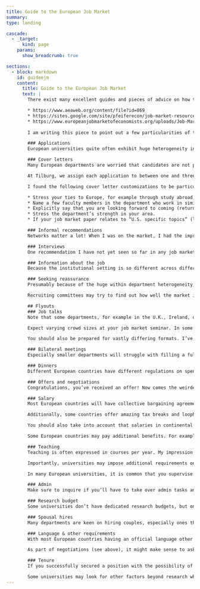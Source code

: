 ```yaml
---
title: Guide to the European Job Market
summary: 
type: landing

cascade:
  - _target:
      kind: page
    params:
      show_breadcrumb: true

sections:
  - block: markdown
    id: guideejm
    content:
      title: Guide to the European Job Market
      text: |
        There exist many excellent guides and pieces of advice on how to navigate the economics job market, including the following pieces:

        * https://www.aeaweb.org/content/file?id=869
        * https://sites.google.com/site/pfeiferecon/job-market-resources (a collection of resources)
        * https://www.europeanjobmarketofeconomists.org/uploads/Job-Market-Guide-EEA-Website-Michela-Carlana-with-EAYE-Interventions.pdf
        
        I am writing this piece to point out a few particularities of the European Job Market that are not well reflected in those pieces. No worries, I’m not going to repeat advice on your spiel, dress code, etc. All insights are derived from my own participation in the job search (2016/17, when there was no dedicated European market yet) and from serving on the search committee at Tilburg twice. Some of the advice is particularly geared towards applicants from American institutions. Feedback and improvement suggestions are very much welcome!

        ### Applications
        European universities quite often exhibit huge heterogeneity in faculty quality (in terms of research output) within departments, rather than across departments (contrary to many U.S. departments). For example, university A might be THE place for game theory in Europe, but their public economists are not visible at all. University B might be the exact opposite. There are very few places equally good at everything. This stylized fact bears an important implication: Rather than looking at rankings of entire departments (if that is what you would usually do for U.S. schools), you should compare the faculty members within your area when deciding where to apply. 

        ### Cover letters
        Many European departments are worried that candidates are not particularly interested in them and only apply because the costs are close to zero.  Because interview capacity is limited, they will look for clues in the cover letters. That’s why it is important to send customized cover letters to most European departments (especially for applicants from other continents). The customization can be limited to one or two sentences, but doing it can be worth the cost.

        At Tilburg, we assign each application to between one and three faculty members for review. Comments I have often seen from reviewers are, for example: “This candidate does not show any particular interest in Europe.” or “I don’t expect this person to come.” These reviewers then often did not recommend interviewing these candidates.  While we as the committee explicitly deliberated these cases, not all departments will do so. In 2019, we received far over 600 applications. The time we can spend on individual cases to avoid them falling through the cracks, therefore, is naturally limited (and even though we try hard, we surely don’t always do the candidates justice). That’s why it is so important to pre-empt such concerns.

        I found the following cover letter customizations to be particularly helpful in swaying the referees:

        * Stress your ties to Europe, for example through study abroad, language skills, etc. 
        * Name a few faculty members in the department who work in similar areas as you. Careful: You always run the risk of picking someone who is about to leave the department. A formulation like “I look forward to working with the great group of contract theorists at University C, including Professors Alpha, Beta, and Gamma.” can be quite effective, especially since these people are particularly like to review your application. Make sure that people you name are research active. 
        * Explicitly say that you are looking forward to coming (returning) to Europe. 
        * Stress the department’s strength in your area.
        * If your job market paper relates to “U.S. specific topics” (like gun violence, 401k plans, etc.) you could try to link your research profile to things Europeans care about.

        ### Informal recommendations
        Networks matter a lot! When I was on the market, I had the impression that some places invited me for interviews because of their connections to my supervisors, not their interest in my research (I remember some hiring committees were surprised after I started my Spiel that my job market paper was applied econometrics and not experimental even though the paper abstract and application cover letter made that abundantly clear). Therefore: Make sure that your supervisors contact their contacts in other departments you applied to. Make a Google Sheet with all the places and have all your letter writers (and other friendly faculty) indicate whom they know and reach out to. It won’t guarantee you an interview slot, but committees may have a more in-depth look at your profile.

        ### Interviews
        One recommendation I have not yet seen so far in any job market guide (apologies if I overlooked it) but I found invaluable (for both, the European and the U.S. job market) is to bring support. This could be your partner, friend, neighbor, roommate, mortal enemy, whoever can help you best. They can carry your bag with refreshments, deodorants, and all other supplies you may need during these stressful days. You won’t need to carry the heavy bag yourself and your supplies are ready in the hotel lobby for when you’ve finished your interview. They can also have your schedule ready, order the cab to the next hotel and buy you lunch if you have a longer lunch break. Most importantly, they can provide moral support: If an interview didn’t go well, they can distract you and help you focus on the next interview. They can direct your thoughts to more positive things when needed. 

        ### Information about the job
        Because the institutional setting is so different across different European nations, it is important to carefully listen to how committees describe their job opening. Some junior positions will come with tenure (e.g., in some U.K. universities), others will have a tenure track (e.g., the Netherlands), or be fixed term without the possibility to earn tenure (e.g., many German universities). In some cases (I believe in many Scandinavian countries), there may be a fake tenure track, in which they advertise a fixed-term position but promise to advertise a tenured more senior position tailored to your profile in case you pass the department’s tenure assessment. Such information would normally not be mentioned in a job posting (due to legal restrictions) but could be announced verbally during the interviews or fly-outs. 

        ### Seeking reassurance
        Presumably because of the huge within department heterogeneity, the uncertainty over your preferences seems to be a huge concern among hiring committees. In many of my interviews, I had to answer a variant of the question “Where would you rank us compared to your other interviews?”. You should think about your answer ex-ante: Do you want to play the dominant strategy (which may involve lying) and rank it the department among your very top or be honest? After discussions with people who had asked me this question, I believe the more successful strategy is to (possibly) lie. In any case, it is important to have something prepared that sounds credible.

        Recruiting committees may try to find out how well the market is going for you by asking these or similar questions. In my experience, the more ambitious a department, the less likely you will receive such a question. Committees from more ambitious departments also tend to be more likely to have read your job market paper. Usually, they will assign one or two people to lead the discussion with others having a more superficial read of your paper. So while many committees may not even have looked at your job market paper at all, you should also expect some to have read it closely! (From my set of interviews: IIES, Tilburg, and Bonn were the ones where it became obvious that someone paid close attention to my job market paper. If you interview with any of these, don’t be surprised to get detailed questions.)

        ## Flyouts
        ### Job talks
        Note that some departments, for example in the U.K., Ireland, or Belgium organize fly-outs on only a few days, hosting several candidates at once. This bears two implications: First, you will have no flexibility in scheduling a fly-out. If you have something else planned on that day, your loss! So make sure to reserve the fly-out days of these schools that you’re interviewing with. Second, you will meet and interact with the other job market candidates. This can be quite awkward, but doesn’t have to be. I experienced this myself during a fly-out in Israel, where I shared the day with two super nice other candidates. If the other candidates are friendly and helpful people it can be relaxing to observe others go through the same things you do (shared pain and such). But if you have a few overly competitive ones, it can be less fun. Be prepared for both.

        Expect varying crowd sizes at your job market seminar. In some departments, it is common that everyone attends these seminars, while in others it may be more of a secretive process (possibly due to legal restrictions). To figure out if a low turnout is a bad sign (for the department atmosphere), you should use your bilateral meetings to ask if that was a typical turnout for a seminar talk.

        You should also be prepared for vastly differing formats. I’ve had everything from 20-minute talks to 1.5 hours (although 60 minutes seems to be the mode). Make sure to have enough versions of your talk ready. Some departments may also ask you to give a talk about your teaching vision or display your teaching effectiveness in a mock lecture, mostly due to legal requirements in the respective countries. 

        ### Bilateral meetings
        Especially smaller departments will struggle with filling a full day with bilateral meetings for you. As such, you should not be offended if you have to meet with, for example, the teaching staff. On the contrary, you should use these meetings to find out what the specific roles of these people are, how they fit in the department. During my department visits, I noticed that (mostly due to some idiosyncratic historical reasons), almost every department had a few people that did not seem to fit the rest in terms of research output but bore the same titles. In some European countries, there will be no distinction between research and teaching professors, and only by talking to them directly, you will be able to find out that someone who is not doing good research may in fact be a teacher only (and not expected to do any research). To judge where a department is headed, I found it quite instructive to ask who the hires of the last five years were. These are your peers you’ll be compared to.

        ### Dinners
        Different European countries have different regulations on spending. I have seen everything from lunch or dinner at Michelin starred restaurants to bland sandwiches. Rumor has it that some places aren’t even allowed to pay for dinner at all and instead pay an honorarium to the candidate who then has to invite everyone for dinner. Some German universities can only pay for the candidate and the host and everyone else needs to pay for themselves. Realize that different places have different constraints, so don’t take it personally if you don’t get to dine lavishly but somebody hands you a box of pre-packed sandwiches for lunch instead. More importantly, you could try to find out how far these food expenditure-related concerns carry over to other domains (use of research money, buying out of teaching, hiring RAs, etc.) One good question to capture this (and also to entertain the group over dinner) is to ask everyone to share their most treasured interaction with university bureaucrats. Be prepared for some rants (I’m looking at you Italy and Germany!)

        ### Offers and negotiations
        Congratulations, you’ve received an offer! Now comes the weirdest part. Because different European countries allow bargaining over different parts of the contract, it is not always clear how best to negotiate. I break this down into several categories:

        ### Salary
        Most European countries will have collective bargaining agreements (or differently determined salary scales) that regulate salaries for professors. In some countries, they may be more generous (Switzerland) than in others. When comparing salaries across countries, do not forget to adjust for PPP, this matters. Also, try to gauge real estate prices in the respective cities. A USD150k salary in Boston will probably not get you as far as a EUR60k salary in Berlin if you want to live centrally. 

        Additionally, some countries offer amazing tax breaks and loopholes. My knowledge in this area is limited to the Netherlands, but I tell all our prospective candidates that a modest Dutch university salary plus using the tax breaks is certainly competitive in terms of PPP to American salaries (outside of business schools maybe). To gauge how competitive a salary in a given country is, it makes sense to ask current tenure trackers how they live, how often they can afford a vacation, and so on. Note that salary may not be negotiable at all in some European countries. 

        You should also take into account that salaries in continental Europe are quite often expressed in monthly salaries. Make sure that you have an understanding of how many monthly salaries you can expect in a year (it is typically 12-14).

        Some European countries may pay additional benefits. For example, I understand that the Netherlands and Israel pay you more money, the further you live away from work (up to a limit). Explore these options as well!

        ### Teaching
        Teaching is often expressed in courses per year. My impression from the European job market is that 2-4 courses per year (+ reductions in the first year(s)) are standard loads. Note that semester lengths differ across European countries so you should inquire how many hours “teaching a course” entails (also, will there be tutorials or will TA’s do these?). Also, find out if you have the freedom to teach what you want (and how you want). Some universities may define the contents for you, others may give you more freedom. 

        Importantly, universities may impose additional requirements on teachers. In most European universities it is common that you have to proctor a large number of exams. Some Dutch universities (and maybe others), however, hire external people to do the proctoring so faculty don’t have to. Nobody made me aware of this until I started my job and I think it is a great help! British universities (and maybe others) often require you to do ‘second marking’, i.e., re-grading the exams of a colleague. This may increase the amount of time you spend on ‘teaching tasks’ considerably. For all these reasons, it is important that you inquire about all the details surrounding teaching. 

        In many European universities, it is common that you supervise bachelor’s and master’s theses. These usually come on top of your teaching load. Make sure to know how many you can expect and how they are allocated. Larger universities tend to have more supervision load. Typically, a thesis project lasts between a month and half a year and encompasses 3-8 meetings with the student, giving feedback on a draft, and possibly a short thesis defense. Ask faculty members how much work they spend on thesis supervision to get a better idea of the associated workload.

        ### Admin
        Make sure to inquire if you’ll have to take over admin tasks and if so, how many. Some universities spare faculty on tenure track from admin entirely, others involve them. If you will be involved with admin ask how admin tasks are allocated to make sure that it leaves you with enough research time. 

        ### Research budget
        Some universities don’t have dedicated research budgets, but only an overall budget for the whole department, and every expense requires approval by the department chair. Others will grant you a personal budget. Importantly: Inquire what costs you can expect to pay from this budget. Some universities include all research costs, others have extra funds for experiments, RAs, data access, etc. Don’t forget to inquire if the budget is only guaranteed for the tenure track or also the periods after. 

        ### Spousal hires
        Many departments are keen on hiring couples, especially ones that would usually be slightly too good for them. If a department tenures both, they know that the likelihood of them leaving is lower than for a ‘single’ hire. I learned from one of my colleagues (who was on the market with his partner) that he was surprised to see how many departments were willing and able to accommodate couples. Note that there may be heterogeneities with respect to what departments can make possible. Some countries are more flexible than others. It is worth signaling your two-body problem during the flyouts. 

        ### Language & other requirements
        With most European countries having an official language other than English, it is important to find out how important it is for you to learn the local language. Some countries are known for being easily navigable only speaking English (e.g., Denmark, Sweden, Norway, the Netherlands), while others not so much outside the major tourist hubs (e.g., Spain, Italy, France). Make sure to ask other international faculty how they get around in daily life and if they did make the effort to learn the language.

        As part of negotiations (see above), it might make sense to ask if the department supports you acquiring the local language (by paying for language classes for example), or if it even is a requirement to teach in the local language at some point. You should ask which languages are used to teach at which level, because that may affect what classes you can expect to teach (some German programs for example have undergraduate teaching in German but graduate teaching in English, a perfect incentive to not learn German for anyone preferring smaller classes and more motivated students).

        ### Tenure
        If you successfully secured a position with the possibility of receiving tenure, you should inquire how the process works. Some universities have rigid point systems based on journal metrics, others do a more wholistic review. Committees may be formed in some places, administrators make decisions based on pre-conceived rules in others. The duration of the tenure track can also be very different, depending on the local labor laws. In the Netherlands, a tenure decision must have been made after 6 years, whereas some places in the U.K. make it significantly earlier. All of these details may be crucial depending on your preferences and beliefs about your capability to publish in certain journals. Explicitly ask for the tenure criteria and process before accepting a job. 

        Some universities may look for other factors beyond research when evaluating a colleague for tenure. Quite often, teaching performance and citizenship are among the criteria. Additionally, universities may impose additional requirements, for example obtaining a teaching qualification. Having a teaching certificate, for example, is expected in many departments in the Netherlands and obtaining one is costly (in terms of foregone research time). Include extra requirements in your calculations of how much time you will effectively have for research. 
---
```

